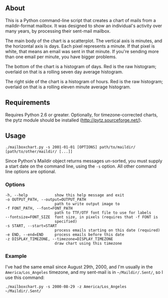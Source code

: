 About
-----

This is a Python command-line script that creates a chart of mails from a maildir-format mailbox. It was designed to show an individual's activity over many years, by processing their sent-mail mailbox.

The main body of the chart is a scatterplot. The vertical axis is minutes, and the horizontal axis is days. Each pixel represents a minute. If that pixel is white, that means an email was sent in that minute. If you're sending more than one email per minute, you have bigger problems. 

The bottom of the chart is a histogram of days. Red is the raw histogram; overlaid on that is a rolling seven day average histogram.

The right side of the chart is a histogram of hours. Red is the raw histogram; overlaid on that is a rolling eleven minute average histogram.


Requirements
------------

Requires Python 2.6 or greater. Optionally, for timezone-corrected charts, the pytz module should be installed (http://pytz.sourceforge.net/).


Usage
-----

    ./mailboxchart.py -s 2001-01-01 [OPTIONS] path/to/maildir/ [path/to/other/maildir/ [...]]

Since Python's Maildir object returns messages un-sorted, you must supply a start date on the command line, using the `-s` option. All other command line options are optional.


### Options ###

    -h, --help            show this help message and exit
    -o OUTPUT_PATH, --output=OUTPUT_PATH
                          path to write output image to
    -f FONT_PATH, --font=FONT_PATH
                          path to TTF/OTF font file to use for labels
    --fontsize=FONT_SIZE  font size, in pixels (requires that -f FONT is
                          specified)
    -s START, --start=START
                          process emails starting on this date (required)
    -e END, --end=END     process emails before this date
    -z DISPLAY_TIMEZONE, --timezone=DISPLAY_TIMEZONE
                          draw chart using this timezone


### Example ###

I've had the same email since August 29th, 2000, and I'm usually in the `America/Los_Angeles` timezone, and my sent-mail is in `~/Maildir/.Sent/`, so I use this command:

    ./mailboxchart.py -s 2000-08-29 -z America/Los_Angeles ~/Maildir/.Sent/
